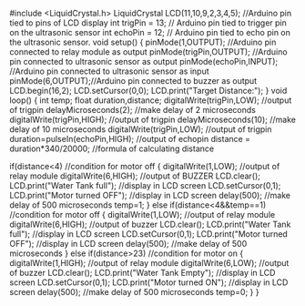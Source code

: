 #include <LiquidCrystal.h>
LiquidCrystal LCD(11,10,9,2,3,4,5); //Arduino pin tied to pins of LCD display
int trigPin = 13;  // Arduino pin tied to trigger pin on the ultrasonic sensor
int echoPin = 12; // Arduino pin tied to echo pin on the ultrasonic sensor.
void setup() 
{ 
pinMode(1,OUTPUT);  //Arduino pin connected to relay module as output
pinMode(trigPin,OUTPUT); //Arduino pin connected to ultrasonic sensor as output 
pinMode(echoPin,INPUT);  //Arduino pin connected to ultrasonic sensor as input
pinMode(6,OUTPUT);//Arduino pin connected to buzzer as output
  LCD.begin(16,2); 
  LCD.setCursor(0,0);
  LCD.print("Target Distance:");
}
void loop()  {
 int temp;
 float duration,distance;
 digitalWrite(trigPin,LOW);  //output of trigpin
 delayMicroseconds(2); //make delay of 2 microseconds
 digitalWrite(trigPin,HIGH); //output of trigpin
 delayMicroseconds(10); //make delay of 10 microseconds
 digitalWrite(trigPin,LOW); //output of trigpin
 duration=pulseIn(echoPin,HIGH); //output of echopin
 distance = duration*340/20000; //formula of calculating distance

 if(distance<4) //condition for motor off
{
digitalWrite(1,LOW); //output of relay module
digitalWrite(6,HIGH); //output of BUZZER
LCD.clear();
LCD.print("Water Tank full"); //display in LCD screen
LCD.setCursor(0,1);
LCD.print("Motor turned OFF"); //display in LCD screen 
delay(500); //make delay of 500 microseconds
temp=1;
}
else if(distance<4&&temp==1) //condition for motor off
{
digitalWrite(1,LOW); //output of relay module
digitalWrite(6,HIGH); //output of buzzer
LCD.clear();
LCD.print("Water Tank full"); //display in LCD screen
LCD.setCursor(0,1);
LCD.print("Motor turned OFF"); //display in LCD screen
delay(500); //make delay of 500 microseconds
}
else  if(distance>23) //condition for motor on
{
digitalWrite(1,HIGH); //output of relay module
digitalWrite(6,LOW); //output of buzzer
LCD.clear();
LCD.print("Water Tank Empty"); //display in LCD screen
LCD.setCursor(0,1);
LCD.print("Motor turned ON"); //display in LCD screen
delay(500); //make delay of 500 microseconds
temp=0;
}
}
